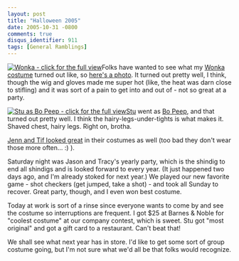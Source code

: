 ```yaml
---
layout: post
title: "Halloween 2005"
date: 2005-10-31 -0800
comments: true
disqus_identifier: 911
tags: [General Ramblings]
---
```

[![Wonka - click for the full
view](https://hyqi8g.dm2304.livefilestore.com/y2ptHRJO3ddR_PaweNB5YQKNgxDGS1W40yoskhzRh16iUjfHOV6Jx-KrCcGzXtc80p9_4_PXMCtHGDJ-_DIRtpZrSGlwgw4P9o5uZ6Y_ySDHBk/20051031wonka_head.jpg?psid=1)](https://hyqi8g.dm2301.livefilestore.com/y2pOLOg9_9FWfhchm6zxIqO42nCcxPgrR36UUhsXn2jRh32X0fJG1JzNVZ3KLig8uC-1gRHxXiTSqFIMm5KV33LlLOEqhGa8SPoenKO9qkEBoA/20051031wonka.jpg?psid=1)Folks
have wanted to see what my [Wonka
costume](/archive/2005/10/02/wonka-costume-complete.aspx) turned out
like, so [here's a
photo](https://hyqi8g.dm2301.livefilestore.com/y2pOLOg9_9FWfhchm6zxIqO42nCcxPgrR36UUhsXn2jRh32X0fJG1JzNVZ3KLig8uC-1gRHxXiTSqFIMm5KV33LlLOEqhGa8SPoenKO9qkEBoA/20051031wonka.jpg?psid=1).
It turned out pretty well, I think, though the wig and gloves made me
super hot (like, the heat was darn close to stifling) and it was sort of
a pain to get into and out of - not so great at a party.

 [![Stu as Bo Peep - click for the full
view](https://hyqi8g.dm1.livefilestore.com/y2pJTIU8opQ6kQUitK3BCb600ig4LLzAL5Gl0QyS-ywtHjYuaWYWihktizXluFYcItlZN_7ubbNYlGHNyTKmmXQWkpJnlxiURfr0eWd7yjb7oY/20051031bopeep_head.jpg?psid=1)](https://hyqi8g.dm2302.livefilestore.com/y2pGtuAY0rwxKGQzC98tMye9xGVnTPd9XkG45wLB3e9gF2_JlGHYnOwX-ntcXrbeQhayY6_mqTCD0BBQ8mioT0NZ92FA--1bmzkg6Aqmm53al0/20051031bopeep.jpg?psid=1)[Stu](http://www.stuartthompson.net)
went as [Bo
Peep](https://hyqi8g.dm2302.livefilestore.com/y2pGtuAY0rwxKGQzC98tMye9xGVnTPd9XkG45wLB3e9gF2_JlGHYnOwX-ntcXrbeQhayY6_mqTCD0BBQ8mioT0NZ92FA--1bmzkg6Aqmm53al0/20051031bopeep.jpg?psid=1),
and that turned out pretty well. I think the hairy-legs-under-tights is
what makes it. Shaved chest, hairy legs. Right on, brotha.

 [Jenn and Tif looked
great](https://hyqi8g.dm2301.livefilestore.com/y2pshymSTd5ZPmhE47eh97dfn2_rPYb54cJ7SyJPaK_BNWEGhnCVvtvC7fdVO2sgXKcge5utstBz_1_2sUH8654WS2mm205mJRSE4SWyC4S34s/20051031jenn_tif.jpg?psid=1)
in their costumes as well (too bad they don't wear those more often...
:) ).

 Saturday night was Jason and Tracy's yearly party, which is the shindig
to end all shindigs and is looked forward to every year. (It just
happened two days ago, and I'm already stoked for next year.) We played
our new favorite game - shot checkers (get jumped, take a shot) - and
took all Sunday to recover. Great party, though, and I even won best
costume.

 Today at work is sort of a rinse since everyone wants to come by and
see the costume so interruptions are frequent. I got $25 at Barnes &
Noble for "coolest costume" at our company contest, which is sweet. Stu
got "most original" and got a gift card to a restaurant. Can't beat
that!

 We shall see what next year has in store. I'd like to get some sort of
group costume going, but I'm not sure what we'd all be that folks would
recognize.
